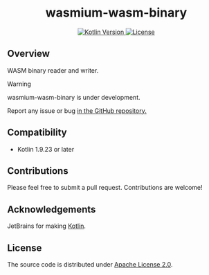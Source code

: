 <h1 style="text-align: center;">wasmium-wasm-binary</h1>

<p style="text-align: center;">
    <a href="https://kotlinlang.org">
        <img alt="Kotlin Version" src="https://img.shields.io/badge/kotlin-1.9.23-blue.svg?logo=kotlin">
    </a>
    <a href="https://github.com/wasmium/wasmium-wasm-binary/blob/main/LICENSE">
        <img alt="License" src="https://img.shields.io/github/license/wasmium/wasmium-wasm-binary" />
    </a>
</p>

## Overview

WASM binary reader and writer.

> [!WARNING]
> wasmium-wasm-binary is under development.
>
> Report any issue or bug <a href="/issues">in the GitHub repository.</a>
> 
 
## Compatibility

* Kotlin 1.9.23 or later

## Contributions

Please feel free to submit a pull request. Contributions are welcome!

## Acknowledgements

JetBrains for making [Kotlin](https://kotlinlang.org).

## License

The source code is distributed under [Apache License 2.0](LICENSE).
